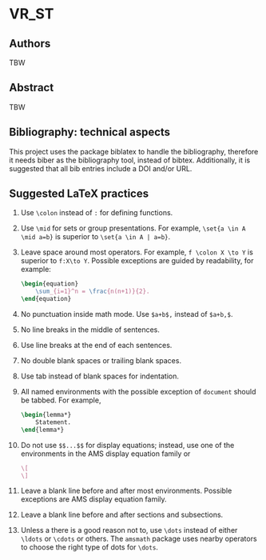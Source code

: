 # VR_ST

## Authors
TBW

## Abstract

TBW

## Bibliography: technical aspects 
This project uses the package biblatex to handle the bibliography, therefore it needs biber as the bibliography tool, instead of bibtex. Additionally, it is suggested that all bib entries include a DOI and/or URL. 
## Suggested LaTeX practices

1. Use `\colon` instead of `:` for defining functions.

2. Use `\mid` for sets or group presentations. For example, `\set{a \in A \mid a=b}` is superior to `\set{a \in A | a=b}`.

3. Leave space around most operators. For example, `f \colon X \to Y` is superior to `f:X\to Y`. Possible exceptions are guided by readability, for example:

   ```latex
   \begin{equation}
       \sum_{i=1}^n = \frac{n(n+1)}{2}.
   \end{equation}
   ```

4. No punctuation inside math mode. Use `$a+b$,` instead of `$a+b,$`.

5. No line breaks in the middle of sentences.

6. Use line breaks at the end of each sentences.

7. No double blank spaces or trailing blank spaces.

8. Use tab instead of blank spaces for indentation.

9. All named environments with the possible exception of `document` should be tabbed. For example,

   ```latex
   \begin{lemma*}
       Statement.
   \end{lemma*}
   ```

10. Do not use `$$...$$` for display equations; instead, use one of the environments in the AMS display equation family or

    ```latex
    \[
    \]
    ```

11. Leave a blank line before and after most environments. Possible exceptions are AMS display equation family.

12. Leave a blank line before and after sections and subsections.

13. Unless a there is a good reason not to, use `\dots` instead of either `\ldots` or `\cdots` or others. The `amsmath` package uses nearby operators to choose the right type of dots for `\dots`.